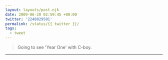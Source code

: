 ```yaml
---
layout: layouts/post.njk
date: 2009-06-20 02:59:45 +00:00
twitter: '2248029501'
permalink: /status/{{ twitter }}/
tags: 
  - tweet
---
```


> Going to see 'Year One' with C-boy.

---
